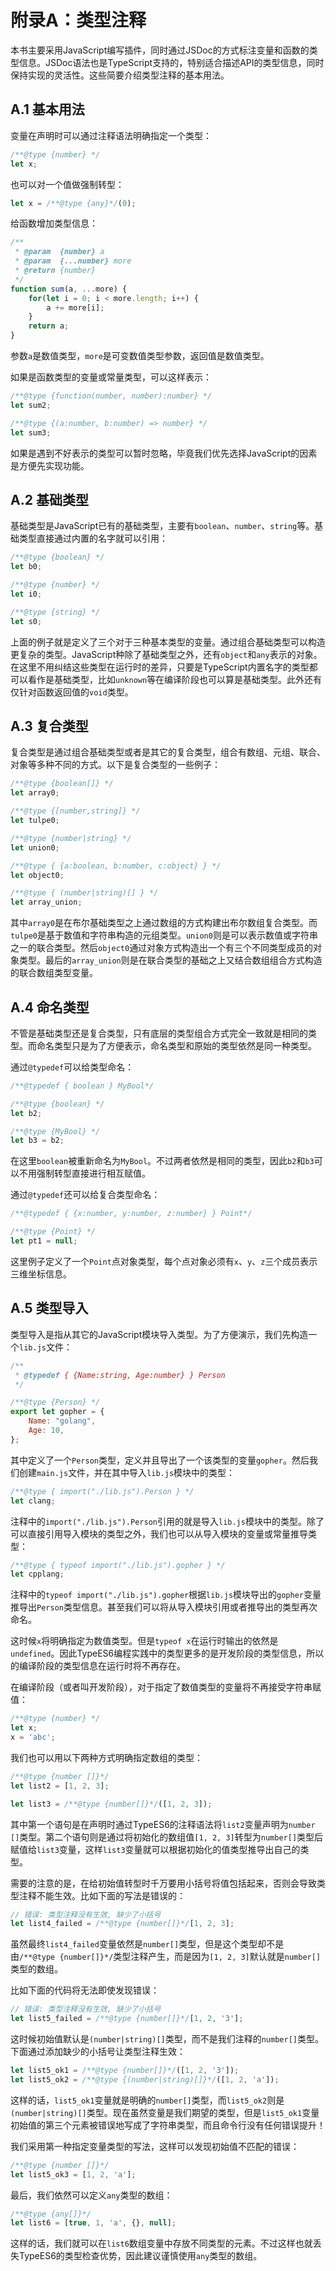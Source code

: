# 附录A：类型注释

本书主要采用JavaScript编写插件，同时通过JSDoc的方式标注变量和函数的类型信息。JSDoc语法也是TypeScript支持的，特别适合描述API的类型信息，同时保持实现的灵活性。这些简要介绍类型注释的基本用法。

## A.1 基本用法

变量在声明时可以通过注释语法明确指定一个类型：

```js
/**@type {number} */
let x;
```

也可以对一个值做强制转型：

```js
let x = /**@type {any}*/(0);
```

给函数增加类型信息：

```js
/**
 * @param  {number} a
 * @param  {...number} more
 * @return {number}
 */
function sum(a, ...more) {
	for(let i = 0; i < more.length; i++) {
		a += more[i];
	}
	return a;
}
```

参数`a`是数值类型，`more`是可变数值类型参数，返回值是数值类型。

如果是函数类型的变量或常量类型，可以这样表示：

```js
/**@type {function(number, number):number} */
let sum2;

/**@type {(a:number, b:number) => number} */
let sum3;
```

如果是遇到不好表示的类型可以暂时忽略，毕竟我们优先选择JavaScript的因素是方便先实现功能。

## A.2 基础类型

基础类型是JavaScript已有的基础类型，主要有`boolean`、`number`、`string`等。基础类型直接通过内置的名字就可以引用：

```js
/**@type {boolean} */
let b0;

/**@type {number} */
let i0;

/**@type {string} */
let s0;
```

上面的例子就是定义了三个对于三种基本类型的变量。通过组合基础类型可以构造更复杂的类型。JavaScript种除了基础类型之外，还有`object`和`any`表示的对象。在这里不用纠结这些类型在运行时的差异，只要是TypeScript内置名字的类型都可以看作是基础类型，比如`unknown`等在编译阶段也可以算是基础类型。此外还有仅针对函数返回值的`void`类型。


## A.3 复合类型

复合类型是通过组合基础类型或者是其它的复合类型，组合有数组、元组、联合、对象等多种不同的方式。以下是复合类型的一些例子：

```js
/**@type {boolean[]} */
let array0;

/**@type {[number,string]} */
let tulpe0;

/**@type {number|string} */
let union0;

/**@type { {a:boolean, b:number, c:object} } */
let object0;

/**@type { (number|string)[] } */
let array_union;
```

其中`array0`是在布尔基础类型之上通过数组的方式构建出布尔数组复合类型。而`tulpe0`是基于数值和字符串构造的元组类型。`union0`则是可以表示数值或字符串之一的联合类型。然后`object0`通过对象方式构造出一个有三个不同类型成员的对象类型。最后的`array_union`则是在联合类型的基础之上又结合数组组合方式构造的联合数组类型变量。


## A.4 命名类型

不管是基础类型还是复合类型，只有底层的类型组合方式完全一致就是相同的类型。而命名类型只是为了方便表示，命名类型和原始的类型依然是同一种类型。

通过`@typedef`可以给类型命名：

```js
/**@typedef { boolean } MyBool*/

/**@type {boolean} */
let b2;

/**@type {MyBool} */
let b3 = b2;
```

在这里`boolean`被重新命名为`MyBool`。不过两者依然是相同的类型，因此`b2`和`b3`可以不用强制转型直接进行相互赋值。

通过`@typedef`还可以给复合类型命名：

```js
/**@typedef { {x:number, y:number, z:number} } Point*/

/**@type {Point} */
let pt1 = null;
```

这里例子定义了一个`Point`点对象类型，每个点对象必须有`x`、`y`、`z`三个成员表示三维坐标信息。


## A.5 类型导入

类型导入是指从其它的JavaScript模块导入类型。为了方便演示，我们先构造一个`lib.js`文件：

```js
/**
 * @typedef { {Name:string, Age:number} } Person
 */

/**@type {Person} */
export let gopher = {
	Name: "golang",
	Age: 10,
};
```

其中定义了一个`Person`类型，定义并且导出了一个该类型的变量`gopher`。然后我们创建`main.js`文件，并在其中导入`lib.js`模块中的类型：

```js
/**@type { import("./lib.js").Person } */
let clang;
```

注释中的`import("./lib.js").Person`引用的就是导入`lib.js`模块中的类型。除了可以直接引用导入模块的类型之外，我们也可以从导入模块的变量或常量推导类型：

```js
/**@type { typeof import("./lib.js").gopher } */
let cpplang;
```

注释中的`typeof import("./lib.js").gopher`根据`lib.js`模块导出的`gopher`变量推导出`Person`类型信息。甚至我们可以将从导入模块引用或者推导出的类型再次命名。

这时候`x`将明确指定为数值类型。但是`typeof x`在运行时输出的依然是`undefined`。因此TypeES6编程实践中的类型更多的是开发阶段的类型信息，所以的编译阶段的类型信息在运行时将不再存在。

在编译阶段（或者叫开发阶段），对于指定了数值类型的变量将不再接受字符串赋值：

```js
/**@type {number} */
let x;
x = 'abc';
```


我们也可以用以下两种方式明确指定数组的类型：

```js
/**@type {number []}*/
let list2 = [1, 2, 3];

let list3 = /**@type {number[]}*/([1, 2, 3]);
```

其中第一个语句是在声明时通过TypeES6的注释语法将`list2`变量声明为`number []`类型。第二个语句则是通过将初始化的数组值`[1, 2, 3]`转型为`number[]`类型后赋值给`list3`变量，这样`list3`变量就可以根据初始化的值类型推导出自己的类型。

需要的注意的是，在给初始值转型时千万要用小括号将值包括起来，否则会导致类型注释不能生效。比如下面的写法是错误的：

```js
// 错误: 类型注释没有生效, 缺少了小括号
let list4_failed = /**@type {number[]}*/[1, 2, 3];
```

虽然最终`list4_failed`变量依然是`number[]`类型，但是这个类型却不是由`/**@type {number[]}*/`类型注释产生，而是因为`[1, 2, 3]`默认就是`number[]`类型的数组。


比如下面的代码将无法即使发现错误：

```js
// 错误: 类型注释没有生效, 缺少了小括号
let list5_failed = /**@type {number[]}*/[1, 2, '3'];
```

这时候初始值默认是`(number|string)[]`类型，而不是我们注释的`number[]`类型。下面通过添加缺少的小括号让类型注释生效：

```js
let list5_ok1 = /**@type {number[]}*/([1, 2, '3']);
let list5_ok2 = /**@type {(number|string)[]}*/([1, 2, 'a']);
```

这样的话，`list5_ok1`变量就是明确的`number[]`类型，而`list5_ok2`则是`(number|string)[]`类型。现在虽然变量是我们期望的类型，但是`list5_ok1`变量初始值的第三个元素被错误地写成了字符串类型，而且命令行没有任何错误提升！


我们采用第一种指定变量类型的写法，这样可以发现初始值不匹配的错误：

```js
/**@type {number []}*/
let list5_ok3 = [1, 2, 'a'];
```


最后，我们依然可以定义`any`类型的数组：

```js
/**@type {any[]}*/
let list6 = [true, 1, 'a', {}, null];
```

这样的话，我们就可以在`list6`数组变量中存放不同类型的元素。不过这样也就丢失TypeES6的类型检查优势，因此建议谨慎使用`any`类型的数组。


